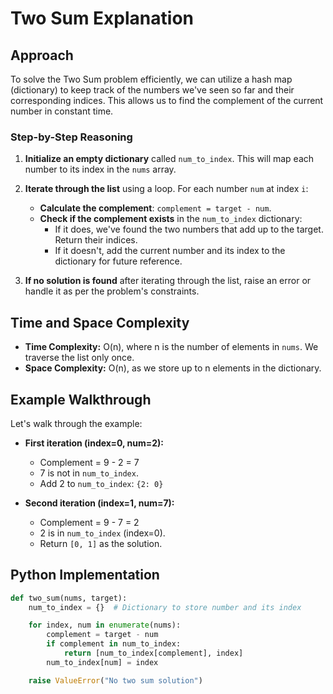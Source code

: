 # Two Sum Explanation

## Approach

To solve the Two Sum problem efficiently, we can utilize a hash map (dictionary) to keep track of the numbers we've seen so far and their corresponding indices. This allows us to find the complement of the current number in constant time.

### Step-by-Step Reasoning

1. **Initialize an empty dictionary** called `num_to_index`. This will map each number to its index in the `nums` array.

2. **Iterate through the list** using a loop. For each number `num` at index `i`:
   - **Calculate the complement**: `complement = target - num`.
   - **Check if the complement exists** in the `num_to_index` dictionary:
     - If it does, we've found the two numbers that add up to the target. Return their indices.
     - If it doesn't, add the current number and its index to the dictionary for future reference.

3. **If no solution is found** after iterating through the list, raise an error or handle it as per the problem's constraints.

## Time and Space Complexity

- **Time Complexity:** O(n), where n is the number of elements in `nums`. We traverse the list only once.
- **Space Complexity:** O(n), as we store up to n elements in the dictionary.

## Example Walkthrough

Let's walk through the example:


- **First iteration (index=0, num=2):**
  - Complement = 9 - 2 = 7
  - 7 is not in `num_to_index`.
  - Add 2 to `num_to_index`: `{2: 0}`

- **Second iteration (index=1, num=7):**
  - Complement = 9 - 7 = 2
  - 2 is in `num_to_index` (index=0).
  - Return `[0, 1]` as the solution.

## Python Implementation

```python
def two_sum(nums, target):
    num_to_index = {}  # Dictionary to store number and its index

    for index, num in enumerate(nums):
        complement = target - num
        if complement in num_to_index:
            return [num_to_index[complement], index]
        num_to_index[num] = index

    raise ValueError("No two sum solution")